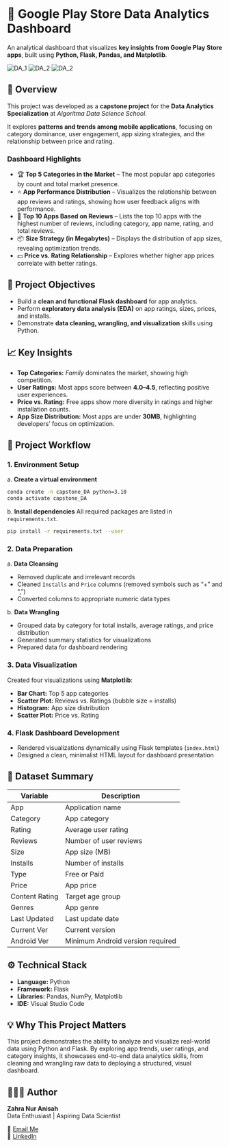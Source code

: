 # 📱 Google Play Store Data Analytics Dashboard

An analytical dashboard that visualizes **key insights from Google Play Store apps**, built using **Python, Flask, Pandas, and Matplotlib**.

![DA_1](images/DA_1.jpg)
![DA_2](images/DA_2.jpg)
![DA_2](images/DA_3.jpg)


## 🚀 Overview

This project was developed as a **capstone project** for the **Data Analytics Specialization** at *Algoritma Data Science School*.  

It explores **patterns and trends among mobile applications**, focusing on category dominance, user engagement, app sizing strategies, and the relationship between price and rating.

### Dashboard Highlights

* 🏆 **Top 5 Categories in the Market** – The most popular app categories by count and total market presence.  
* ⭐ **App Performance Distribution** – Visualizes the relationship between app reviews and ratings, showing how user feedback aligns with performance.  
* 🧮 **Top 10 Apps Based on Reviews** – Lists the top 10 apps with the highest number of reviews, including category, app name, rating, and total reviews.  
* 📦 **Size Strategy (in Megabytes)** – Displays the distribution of app sizes, revealing optimization trends.  
* 💵 **Price vs. Rating Relationship** – Explores whether higher app prices correlate with better ratings.


## 🧩 Project Objectives

* Build a **clean and functional Flask dashboard** for app analytics.  
* Perform **exploratory data analysis (EDA)** on app ratings, sizes, prices, and installs.  
* Demonstrate **data cleaning, wrangling, and visualization** skills using Python.


## 📈 Key Insights

* **Top Categories:** *Family* dominates the market, showing high competition.  
* **User Ratings:** Most apps score between **4.0–4.5**, reflecting positive user experiences.  
* **Price vs. Rating:** Free apps show more diversity in ratings and higher installation counts.  
* **App Size Distribution:** Most apps are under **30MB**, highlighting developers’ focus on optimization.


## 🧱 Project Workflow
### 1. Environment Setup
a. **Create a virtual environment**

```bash
conda create -n capstone_DA python=3.10  
conda activate capstone_DA
```

b. **Install dependencies**
All required packages are listed in `requirements.txt`.

```bash
pip install -r requirements.txt --user
```

### 2. Data Preparation
a. **Data Cleansing**
* Removed duplicate and irrelevant records  
* Cleaned `Installs` and `Price` columns (removed symbols such as “+” and “,”)  
* Converted columns to appropriate numeric data types
  
b. **Data Wrangling**
* Grouped data by category for total installs, average ratings, and price distribution  
* Generated summary statistics for visualizations  
* Prepared data for dashboard rendering  

### 3. Data Visualization
Created four visualizations using **Matplotlib**:
* **Bar Chart:** Top 5 app categories  
* **Scatter Plot:** Reviews vs. Ratings (bubble size = installs)  
* **Histogram:** App size distribution  
* **Scatter Plot:** Price vs. Rating  

### 4. Flask Dashboard Development
* Rendered visualizations dynamically using Flask templates (`index.html`)  
* Designed a clean, minimalist HTML layout for dashboard presentation  


## 📂 Dataset Summary
| Variable       | Description                      |
| -------------- | -------------------------------- |
| App            | Application name                 |
| Category       | App category                     |
| Rating         | Average user rating              |
| Reviews        | Number of user reviews           |
| Size           | App size (MB)                    |
| Installs       | Number of installs               |
| Type           | Free or Paid                     |
| Price          | App price                        |
| Content Rating | Target age group                 |
| Genres         | App genre                        |
| Last Updated   | Last update date                 |
| Current Ver    | Current version                  |
| Android Ver    | Minimum Android version required |


## ⚙️ Technical Stack
* **Language:** Python  
* **Framework:** Flask  
* **Libraries:** Pandas, NumPy, Matplotlib  
* **IDE:** Visual Studio Code  


## 💡 Why This Project Matters
This project demonstrates the ability to analyze and visualize real-world data using Python and Flask.  By exploring app trends, user ratings, and category insights, it showcases end-to-end data analytics skills, from cleaning and wrangling raw data to deploying a structured, visual dashboard.


## 👩🏻‍💻 Author
**Zahra Nur Anisah**  
Data Enthusiast | Aspiring Data Scientist  

📧 [Email Me](mailto:your.email@example.com)  
💼 [LinkedIn](https://www.linkedin.com/in/your-linkedin/)  

